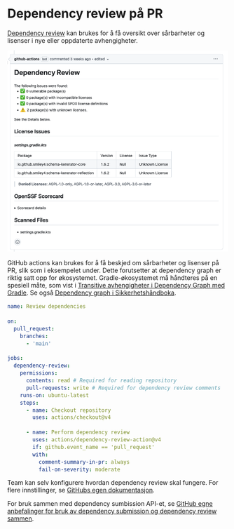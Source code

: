 # Dependency review på PR

[Dependency review](https://kartverket.atlassian.net/wiki/spaces/SIK/pages/306810445/Dependency+Review) kan brukes for å få oversikt over sårbarheter og lisenser i nye eller oppdaterte avhengigheter.

![](./images/dependency-review-pr.png)

GitHub actions kan brukes for å få beskjed om sårbarheter og lisenser på PR, slik som i eksempelet under. Dette forutsetter at dependency graph er riktig satt opp for økosystemet. Gradle-økosystemet må håndteres på en spesiell måte, som vist i [Transitive avhengigheter i Dependency Graph med Gradle](./gradle-dependency-graph.md). Se også [Dependency graph i Sikkerhetshåndboka](https://kartverket.atlassian.net/wiki/spaces/SIK/pages/306906088/Dependency+Graph).

```yaml
name: Review dependencies

on:
  pull_request:
    branches:
      - 'main'

jobs:
  dependency-review:
    permissions:
      contents: read # Required for reading repository
      pull-requests: write # Required for dependency review comments
    runs-on: ubuntu-latest
    steps:
      - name: Checkout repository
        uses: actions/checkout@v4

      - name: Perform dependency review
        uses: actions/dependency-review-action@v4
        if: github.event_name == 'pull_request'
        with:
          comment-summary-in-pr: always
          fail-on-severity: moderate
```

Team kan selv konfigurere hvordan dependency review skal fungere. For flere innstillinger, se [GitHubs egen dokumentasjon](https://docs.github.com/en/code-security/supply-chain-security/understanding-your-software-supply-chain/customizing-your-dependency-review-action-configuration).

For bruk sammen med dependency sumbission API-et, se [GitHub egne anbefalinger for bruk av dependency submission og dependency review sammen](https://docs.github.com/en/code-security/supply-chain-security/understanding-your-software-supply-chain/about-dependency-review#using-github-actions-to-access-the-dependency-submission-api-and-the-dependency-review-api).


